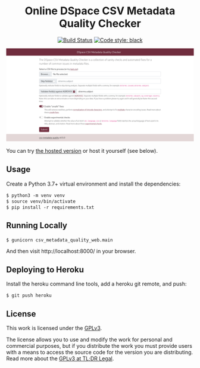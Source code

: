 <h1 align="center">Online DSpace CSV Metadata Quality Checker</h1>

<p align="center">
  <a href="https://github.com/ilri/csv-metadata-quality-web/actions"><img alt="Build Status" src="https://github.com/ilri/csv-metadata-quality-web/workflows/Build/badge.svg"></a>
  <a href="https://github.com/psf/black"><img alt="Code style: black" src="https://img.shields.io/badge/code%20style-black-000000.svg"></a>
</p>

<p align="center">
  <img width="600" alt="Screenshot of csv-metadata-quality-web on Heroku" src="screenshot.png">
</p>

You can try [the hosted version](https://fierce-ocean-30836.herokuapp.com) or host it yourself (see below).

## Usage
Create a Python 3.7+ virtual environment and install the dependencies:

    $ python3 -m venv venv
    $ source venv/bin/activate
    $ pip install -r requirements.txt

## Running Locally

    $ gunicorn csv_metadata_quality_web.main

And then visit http://localhost:8000/ in your browser.

## Deploying to Heroku
Install the heroku command line tools, add a heroku git remote, and push:

    $ git push heroku

## License
This work is licensed under the [GPLv3](https://www.gnu.org/licenses/gpl-3.0.en.html).

The license allows you to use and modify the work for personal and commercial purposes, but if you distribute the work you must provide users with a means to access the source code for the version you are distributing. Read more about the [GPLv3 at TL;DR Legal](https://tldrlegal.com/license/gnu-general-public-license-v3-(gpl-3)).
